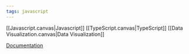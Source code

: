 ```yaml
---
tags: javascript
---
```


[[Javascript.canvas|Javascript]]
[[TypeScript.canvas|TypeScript]]
[[Data Visualization.canvas|Data Visualization]]

[Documentation](https://www.scichart.com/read-documentation/)

